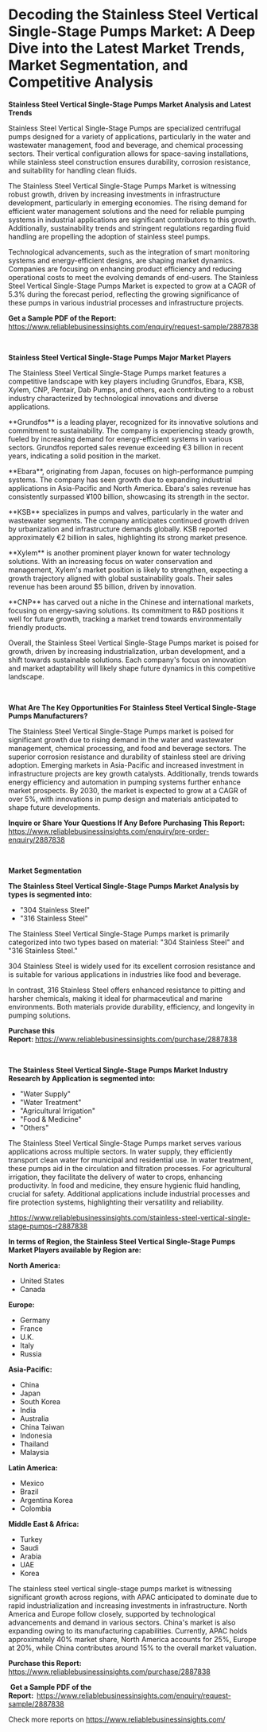 <p><h1>Decoding the Stainless Steel Vertical Single-Stage Pumps Market: A Deep Dive into the Latest Market Trends, Market Segmentation, and Competitive Analysis</h1></p><p><strong>Stainless Steel Vertical Single-Stage Pumps Market Analysis and Latest Trends</strong></p>
<p><p>Stainless Steel Vertical Single-Stage Pumps are specialized centrifugal pumps designed for a variety of applications, particularly in the water and wastewater management, food and beverage, and chemical processing sectors. Their vertical configuration allows for space-saving installations, while stainless steel construction ensures durability, corrosion resistance, and suitability for handling clean fluids.</p><p>The Stainless Steel Vertical Single-Stage Pumps Market is witnessing robust growth, driven by increasing investments in infrastructure development, particularly in emerging economies. The rising demand for efficient water management solutions and the need for reliable pumping systems in industrial applications are significant contributors to this growth. Additionally, sustainability trends and stringent regulations regarding fluid handling are propelling the adoption of stainless steel pumps.</p><p>Technological advancements, such as the integration of smart monitoring systems and energy-efficient designs, are shaping market dynamics. Companies are focusing on enhancing product efficiency and reducing operational costs to meet the evolving demands of end-users. The Stainless Steel Vertical Single-Stage Pumps Market is expected to grow at a CAGR of 5.3% during the forecast period, reflecting the growing significance of these pumps in various industrial processes and infrastructure projects.</p></p>
<p><strong>Get a Sample PDF of the Report:&nbsp;</strong> <a href="https://www.reliablebusinessinsights.com/enquiry/request-sample/2887838?utm_campaign=2440&utm_medium=2&utm_source=Github&utm_content=ia&utm_term=14032025&utm_id=stainless-steel-vertical-single-stage-pumps">https://www.reliablebusinessinsights.com/enquiry/request-sample/2887838</a></p>
<p>&nbsp;</p>
<p><strong>Stainless Steel Vertical Single-Stage Pumps Major Market Players</strong></p>
<p><p>The Stainless Steel Vertical Single-Stage Pumps market features a competitive landscape with key players including Grundfos, Ebara, KSB, Xylem, CNP, Pentair, Dab Pumps, and others, each contributing to a robust industry characterized by technological innovations and diverse applications.</p><p>**Grundfos** is a leading player, recognized for its innovative solutions and commitment to sustainability. The company is experiencing steady growth, fueled by increasing demand for energy-efficient systems in various sectors. Grundfos reported sales revenue exceeding €3 billion in recent years, indicating a solid position in the market.</p><p>**Ebara**, originating from Japan, focuses on high-performance pumping systems. The company has seen growth due to expanding industrial applications in Asia-Pacific and North America. Ebara's sales revenue has consistently surpassed ¥100 billion, showcasing its strength in the sector.</p><p>**KSB** specializes in pumps and valves, particularly in the water and wastewater segments. The company anticipates continued growth driven by urbanization and infrastructure demands globally. KSB reported approximately €2 billion in sales, highlighting its strong market presence.</p><p>**Xylem** is another prominent player known for water technology solutions. With an increasing focus on water conservation and management, Xylem's market position is likely to strengthen, expecting a growth trajectory aligned with global sustainability goals. Their sales revenue has been around $5 billion, driven by innovation.</p><p>**CNP** has carved out a niche in the Chinese and international markets, focusing on energy-saving solutions. Its commitment to R&D positions it well for future growth, tracking a market trend towards environmentally friendly products.</p><p>Overall, the Stainless Steel Vertical Single-Stage Pumps market is poised for growth, driven by increasing industrialization, urban development, and a shift towards sustainable solutions. Each company's focus on innovation and market adaptability will likely shape future dynamics in this competitive landscape.</p></p>
<p>&nbsp;</p>
<p><strong>What Are The Key Opportunities For Stainless Steel Vertical Single-Stage Pumps Manufacturers?</strong></p>
<p><p>The Stainless Steel Vertical Single-Stage Pumps market is poised for significant growth due to rising demand in the water and wastewater management, chemical processing, and food and beverage sectors. The superior corrosion resistance and durability of stainless steel are driving adoption. Emerging markets in Asia-Pacific and increased investment in infrastructure projects are key growth catalysts. Additionally, trends towards energy efficiency and automation in pumping systems further enhance market prospects. By 2030, the market is expected to grow at a CAGR of over 5%, with innovations in pump design and materials anticipated to shape future developments.</p></p>
<p><strong>Inquire or Share Your Questions If Any Before Purchasing This Report:</strong> <a href="https://www.reliablebusinessinsights.com/enquiry/pre-order-enquiry/2887838?utm_campaign=2440&utm_medium=2&utm_source=Github&utm_content=ia&utm_term=14032025&utm_id=stainless-steel-vertical-single-stage-pumps">https://www.reliablebusinessinsights.com/enquiry/pre-order-enquiry/2887838</a></p>
<p>&nbsp;</p>
<p><strong>Market Segmentation</strong></p>
<p><strong>The Stainless Steel Vertical Single-Stage Pumps Market Analysis by types is segmented into:</strong></p>
<p><ul><li>"304 Stainless Steel"</li><li>"316 Stainless Steel"</li></ul></p>
<p><p>The Stainless Steel Vertical Single-Stage Pumps market is primarily categorized into two types based on material: "304 Stainless Steel" and "316 Stainless Steel." </p><p>304 Stainless Steel is widely used for its excellent corrosion resistance and is suitable for various applications in industries like food and beverage. </p><p>In contrast, 316 Stainless Steel offers enhanced resistance to pitting and harsher chemicals, making it ideal for pharmaceutical and marine environments. Both materials provide durability, efficiency, and longevity in pumping solutions.</p></p>
<p><strong>Purchase this Report:&nbsp;</strong><a href="https://www.reliablebusinessinsights.com/purchase/2887838?utm_campaign=2440&utm_medium=2&utm_source=Github&utm_content=ia&utm_term=14032025&utm_id=stainless-steel-vertical-single-stage-pumps">https://www.reliablebusinessinsights.com/purchase/2887838</a></p>
<p>&nbsp;</p>
<p><strong>The Stainless Steel Vertical Single-Stage Pumps Market Industry Research by Application is segmented into:</strong></p>
<p><ul><li>"Water Supply"</li><li>"Water Treatment"</li><li>"Agricultural Irrigation"</li><li>"Food & Medicine"</li><li>"Others"</li></ul></p>
<p><p>The Stainless Steel Vertical Single-Stage Pumps market serves various applications across multiple sectors. In water supply, they efficiently transport clean water for municipal and residential use. In water treatment, these pumps aid in the circulation and filtration processes. For agricultural irrigation, they facilitate the delivery of water to crops, enhancing productivity. In food and medicine, they ensure hygienic fluid handling, crucial for safety. Additional applications include industrial processes and fire protection systems, highlighting their versatility and reliability.</p></p>
<p><a href="https://www.reliablebusinessinsights.com/stainless-steel-vertical-single-stage-pumps-r2887838?utm_campaign=2440&utm_medium=2&utm_source=Github&utm_content=ia&utm_term=14032025&utm_id=stainless-steel-vertical-single-stage-pumps">&nbsp;https://www.reliablebusinessinsights.com/stainless-steel-vertical-single-stage-pumps-r2887838</a></p>
<p><strong>In terms of Region, the Stainless Steel Vertical Single-Stage Pumps Market Players available by Region are:</strong></p>
<p>
    <p> <strong> North America: </strong>
        <ul>
            <li>United States</li>
            <li>Canada</li>
        </ul>
        </p> 
    <p> <strong> Europe: </strong>
        <ul>
            <li>Germany</li>
            <li>France</li>
            <li>U.K.</li>
            <li>Italy</li>
            <li>Russia</li>
        </ul>
        </p> 
    <p> <strong> Asia-Pacific: </strong>
        <ul>
            <li>China</li>
            <li>Japan</li>
            <li>South Korea</li>
            <li>India</li>
            <li>Australia</li>
            <li>China Taiwan</li>
            <li>Indonesia</li>
            <li>Thailand</li>
            <li>Malaysia</li>
        </ul>
        </p> 
    <p> <strong> Latin America: </strong>
        <ul>
            <li>Mexico</li>
            <li>Brazil</li>
            <li>Argentina Korea</li>
            <li>Colombia</li>
        </ul>
        </p> 
    <p> <strong> Middle East & Africa: </strong>
        <ul>
            <li>Turkey</li>
            <li>Saudi</li>
            <li>Arabia</li>
            <li>UAE</li>
            <li>Korea</li>
        </ul>
    </p>
    </p>
<p><p>The stainless steel vertical single-stage pumps market is witnessing significant growth across regions, with APAC anticipated to dominate due to rapid industrialization and increasing investments in infrastructure. North America and Europe follow closely, supported by technological advancements and demand in various sectors. China's market is also expanding owing to its manufacturing capabilities. Currently, APAC holds approximately 40% market share, North America accounts for 25%, Europe at 20%, while China contributes around 15% to the overall market valuation.</p></p>
<p><strong>Purchase this Report: </strong><a href="https://www.reliablebusinessinsights.com/purchase/2887838?utm_campaign=2440&utm_medium=2&utm_source=Github&utm_content=ia&utm_term=14032025&utm_id=stainless-steel-vertical-single-stage-pumps">https://www.reliablebusinessinsights.com/purchase/2887838</a></p>
<p>&nbsp;<strong>Get a Sample PDF of the Report:&nbsp;&nbsp;</strong><a href="https://www.reliablebusinessinsights.com/enquiry/request-sample/2887838?utm_campaign=2440&utm_medium=2&utm_source=Github&utm_content=ia&utm_term=14032025&utm_id=stainless-steel-vertical-single-stage-pumps">https://www.reliablebusinessinsights.com/enquiry/request-sample/2887838</a></p>
<p><strong></strong></p>
<p>Check more reports on <a href="https://www.reliablebusinessinsights.com/?utm_campaign=2440&utm_medium=2&utm_source=Github&utm_content=ia&utm_term=14032025&utm_id=stainless-steel-vertical-single-stage-pumps">https://www.reliablebusinessinsights.com/</a></p>